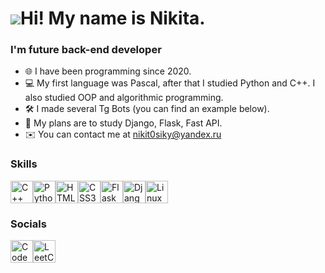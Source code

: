 ![](https://user-images.githubusercontent.com/18350557/176309783-0785949b-9127-417c-8b55-ab5a4333674e.gif)Hi! My name is Nikita.
==============================================================================================================================

<h3>I'm future back-end developer</h3>


* 🌐 I have been programming since 2020.
* 💻 My first language was Pascal, after that I studied Python and C++. I also studied OOP and algorithmic programming.
* 🛠 I made several Tg Bots (you can find an example below).
* 🎯 My plans are to study Django, Flask, Fast API.
* ✉️ You can contact me at [nikit0siky@yandex.ru](mailto:nikit0siky@yandex.ru)

### Skills


<p align="left">
<a href="https://docs.microsoft.com/en-us/cpp/?view=msvc-170" target="_blank" rel="noreferrer"><img src="https://raw.githubusercontent.com/danielcranney/readme-generator/main/public/icons/skills/cplusplus-colored.svg" width="36" height="36" alt="C++" /></a><a href="https://www.python.org/" target="_blank" rel="noreferrer"><img src="https://raw.githubusercontent.com/danielcranney/readme-generator/main/public/icons/skills/python-colored.svg" width="36" height="36" alt="Python" /></a><a href="https://developer.mozilla.org/en-US/docs/Glossary/HTML5" target="_blank" rel="noreferrer"><img src="https://raw.githubusercontent.com/danielcranney/readme-generator/main/public/icons/skills/html5-colored.svg" width="36" height="36" alt="HTML5" /></a><a href="https://www.w3.org/TR/CSS/#css" target="_blank" rel="noreferrer"><img src="https://raw.githubusercontent.com/danielcranney/readme-generator/main/public/icons/skills/css3-colored.svg" width="36" height="36" alt="CSS3" /></a><a href="https://flask.palletsprojects.com/en/2.0.x/" target="_blank" rel="noreferrer"><img src="https://raw.githubusercontent.com/danielcranney/readme-generator/main/public/icons/skills/flask-colored.svg" width="36" height="36" alt="Flask" /><a href="https://www.djangoproject.com/" target="_blank" rel="noreferrer"><img src="https://raw.githubusercontent.com/danielcranney/readme-generator/main/public/icons/skills/django-colored.svg" width="36" height="36" alt="Django" /></a><a href="https://www.linux.org" target="_blank" rel="noreferrer"><img src="https://raw.githubusercontent.com/danielcranney/readme-generator/main/public/icons/skills/linux-colored.svg" width="36" height="36" alt="Linux" /></a>
</p>


### Socials

<p align="left">
<a href="https://www.codewars.com/users/c00LN1K" target="_blank" rel="noreferrer"><img src="https://www.codewars.com/packs/assets/logo.f607a0fb.svg" width="36" height="36" alt="CodeWars" /></a><a href="https://leetcode.com/c00LN1K/" target="_blank" rel="noreferrer"><img src="https://cdn.iconscout.com/icon/free/png-512/free-leetcode-3628297-3031905.png?f=avif&w=256" width="36" height="36" alt="LeetCode" />

<!---
c00LN1K/c00LN1K is a ✨ special ✨ repository because its `README.md` (this file) appears on your GitHub profile.
You can click the Preview link to take a look at your changes.
--->
